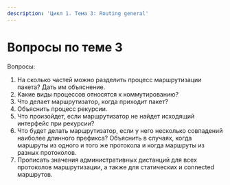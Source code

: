 ```yaml
---
description: 'Цикл 1. Тема 3: Routing general'
---
```


# Вопросы по теме 3

Вопросы:  
1. На сколько частей можно разделить процесс маршрутизации пакета? Дать им объяснение.  
2. Какие виды процессов относятся к коммутированию?  
3. Что делает маршрутизатор, когда приходит пакет?  
4. Объяснить процесс рекурсии.  
5. Что произойдет, если маршрутизатор не найдет исходящий интерфейс при рекурсии?  
6. Что будет делать маршрутизатор, если у него несколько совпадений наиболее длинного префикса? Объяснить в случаях, когда маршруты из одного и того же протокола и когда маршруты из разных протоколов.  
7. Прописать значения административных дистанций для всех протоколов маршрутизации, а также для статических и connected маршрутов.  


